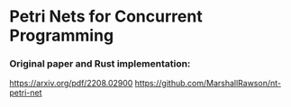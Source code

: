 # Petri Nets for Concurrent Programming

### Original paper and Rust implementation:

https://arxiv.org/pdf/2208.02900
https://github.com/MarshallRawson/nt-petri-net
